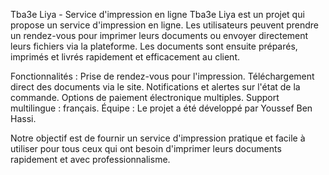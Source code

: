 Tba3e Liya - Service d'impression en ligne
Tba3e Liya est un projet qui propose un service d'impression en ligne. Les utilisateurs peuvent prendre un rendez-vous pour imprimer leurs documents ou envoyer directement leurs fichiers via la plateforme. Les documents sont ensuite préparés, imprimés et livrés rapidement et efficacement au client.

Fonctionnalités :
Prise de rendez-vous pour l'impression.
Téléchargement direct des documents via le site.
Notifications et alertes sur l'état de la commande.
Options de paiement électronique multiples.
Support multilingue :  français.
Équipe :
Le projet a été développé par Youssef Ben Hassi.

Notre objectif est de fournir un service d'impression pratique et facile à utiliser pour tous ceux qui ont besoin d'imprimer leurs documents rapidement et avec professionnalisme.

